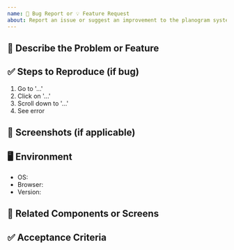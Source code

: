 ```yaml
---
name: 🐛 Bug Report or 💡 Feature Request
about: Report an issue or suggest an improvement to the planogram system.
---
```


## 🧩 Describe the Problem or Feature

<!-- A clear and concise description of the bug or feature -->

## ✅ Steps to Reproduce (if bug)

1. Go to '...'
2. Click on '...'
3. Scroll down to '...'
4. See error

## 📸 Screenshots (if applicable)

## 🖥 Environment

- OS:
- Browser:
- Version:

## 📌 Related Components or Screens

<!-- Optional: Mention related components (e.g. Planogram3DBuilder, CalendarView, RoleManager) -->

## ✅ Acceptance Criteria

<!-- What must be true when this is resolved -->

